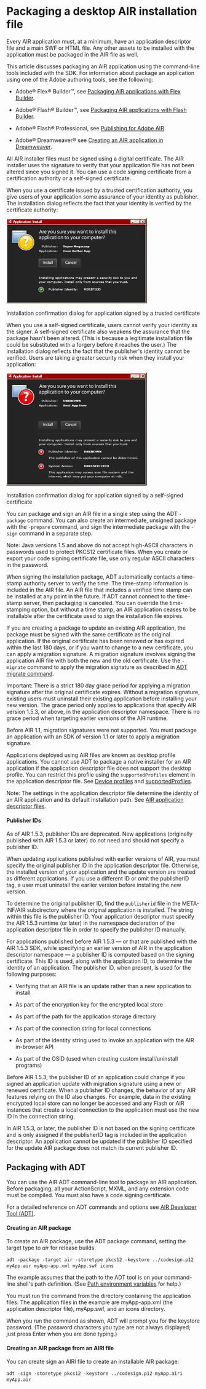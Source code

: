 # Packaging a desktop AIR installation file

Every AIR application must, at a minimum, have an application descriptor file
and a main SWF or HTML file. Any other assets to be installed with the
application must be packaged in the AIR file as well.

This article discusses packaging an AIR application using the command-line tools
included with the SDK. For information about package an application using one of
the Adobe authoring tools, see the following:

- Adobe® Flex® Builder™, see
  [Packaging AIR applications with Flex Builder](https://web.archive.org/web/20111130012028/http://livedocs.adobe.com/flex/3/html/UsingFB_1.html#1084848).

- Adobe® Flash® Builder™, see
  [Packaging AIR applications with Flash Builder](https://web.archive.org/web/20150414032840/http://help.adobe.com/en_US/Flex/4.0/UsingFlashBuilder/WS6b84a753ecd210fd-7fb8a08d12114b6a4cf-8000.html#WS6b84a753ecd210fd-7fb8a08d12114b6a4cf-7ffd).

- Adobe® Flash® Professional, see
  [Publishing for Adobe AIR](https://web.archive.org/web/20141022094050/http://helpx.adobe.com/flash/using/publishing-adobe-air-desktop.html).

- Adobe® Dreamweaver® see
  [Creating an AIR application in Dreamweaver](https://web.archive.org/web/20140902231802/https://helpx.adobe.com/dreamweaver/using/air-extension-dreamweaver.html#creating_an_air_application_in_dreamweaver).

All AIR installer files must be signed using a digital certificate. The AIR
installer uses the signature to verify that your application file has not been
altered since you signed it. You can use a code signing certificate from a
certification authority or a self-signed certificate.

When you use a certificate issued by a trusted certification authority, you give
users of your application some assurance of your identity as publisher. The
installation dialog reflects the fact that your identity is verified by the
certificate authority:

![](../img/CaSigned.png)

Installation confirmation dialog for application signed by a trusted certificate

When you use a self-signed certificate, users cannot verify your identity as the
signer. A self-signed certificate also weakens the assurance that the package
hasn't been altered. (This is because a legitimate installation file could be
substituted with a forgery before it reaches the user.) The installation dialog
reflects the fact that the publisher's identity cannot be verified. Users are
taking a greater security risk when they install your application:

![](../img/SelfSigned.png)

Installation confirmation dialog for application signed by a self-signed
certificate

You can package and sign an AIR file in a single step using the ADT `-package`
command. You can also create an intermediate, unsigned package with the
`-prepare` command, and sign the intermediate package with the `-sign` command
in a separate step.

Note: Java versions 1.5 and above do not accept high-ASCII characters in
passwords used to protect PKCS12 certificate files. When you create or export
your code signing certificate file, use only regular ASCII characters in the
password.

When signing the installation package, ADT automatically contacts a time-stamp
authority server to verify the time. The time-stamp information is included in
the AIR file. An AIR file that includes a verified time stamp can be installed
at any point in the future. If ADT cannot connect to the time-stamp server, then
packaging is canceled. You can override the time-stamping option, but without a
time stamp, an AIR application ceases to be installable after the certificate
used to sign the installation file expires.

If you are creating a package to update an existing AIR application, the package
must be signed with the same certificate as the original application. If the
original certificate has been renewed or has expired within the last 180 days,
or if you want to change to a new certificate, you can apply a migration
signature. A migration signature involves signing the application AIR file with
both the new and the old certificate. Use the `-migrate` command to apply the
migration signature as described in
[ADT migrate command](WS901d38e593cd1bac1e63e3d128fc240122-7ffd.html).

Important: There is a strict 180 day grace period for applying a migration
signature after the original certificate expires. Without a migration signature,
existing users must uninstall their existing application before installing your
new version. The grace period only applies to applications that specify AIR
version 1.5.3, or above, in the application descriptor namespace. There is no
grace period when targeting earlier versions of the AIR runtime.

Before AIR 1.1, migration signatures were not supported. You must package an
application with an SDK of version 1.1 or later to apply a migration signature.

Applications deployed using AIR files are known as desktop profile applications.
You cannot use ADT to package a native installer for an AIR application if the
application descriptor file does not support the desktop profile. You can
restrict this profile using the `supportedProfiles` element in the application
descriptor file. See
[Device profiles](WS144092a96ffef7cc16ddeea2126bb46b82f-8000.html) and
[supportedProfiles](WSfffb011ac560372f2fea1812938a6e463-7fe2.html).

Note: The settings in the application descriptor file determine the identity of
an AIR application and its default installation path. See
[AIR application descriptor files](WS5b3ccc516d4fbf351e63e3d118666ade46-7ff1.html).

#### Publisher IDs

As of AIR 1.5.3, publisher IDs are deprecated. New applications (originally
published with AIR 1.5.3 or later) do not need and should not specify a
publisher ID.

When updating applications published with earlier versions of AIR, you must
specify the original publisher ID in the application descriptor file. Otherwise,
the installed version of your application and the update version are treated as
different applications. If you use a different ID or omit the publisherID tag, a
user must uninstall the earlier version before installing the new version.

To determine the original publisher ID, find the `publisherid` file in the
META-INF/AIR subdirectory where the original application is installed. The
string within this file is the publisher ID. Your application descriptor must
specify the AIR 1.5.3 runtime (or later) in the namespace declaration of the
application descriptor file in order to specify the publisher ID manually.

For applications published before AIR 1.5.3 — or that are published with the AIR
1.5.3 SDK, while specifying an earlier version of AIR in the application
descriptor namespace — a publisher ID is computed based on the signing
certificate. This ID is used, along with the application ID, to determine the
identity of an application. The publisher ID, when present, is used for the
following purposes:

- Verifying that an AIR file is an update rather than a new application to
  install

- As part of the encryption key for the encrypted local store

- As part of the path for the application storage directory

- As part of the connection string for local connections

- As part of the identity string used to invoke an application with the AIR
  in-browser API

- As part of the OSID (used when creating custom install/uninstall programs)

Before AIR 1.5.3, the publisher ID of an application could change if you signed
an application update with migration signature using a new or renewed
certificate. When a publisher ID changes, the behavior of any AIR features
relying on the ID also changes. For example, data in the existing encrypted
local store can no longer be accessed and any Flash or AIR instances that create
a local connection to the application must use the new ID in the connection
string.

In AIR 1.5.3, or later, the publisher ID is not based on the signing certificate
and is only assigned if the publisherID tag is included in the application
descriptor. An application cannot be updated if the publisher ID specified for
the update AIR package does not match its current publisher ID.

## Packaging with ADT

You can use the AIR ADT command-line tool to package an AIR application. Before
packaging, all your ActionScript, MXML, and any extension code must be compiled.
You must also have a code signing certificate.

For a detailed reference on ADT commands and options see
[AIR Developer Tool (ADT)](WS5b3ccc516d4fbf351e63e3d118666ade46-7fd9.html).

#### Creating an AIR package

To create an AIR package, use the ADT package command, setting the target type
to _air_ for release builds.

    adt -package -target air -storetype pkcs12 -keystore ../codesign.p12 myApp.air myApp-app.xml myApp.swf icons

The example assumes that the path to the ADT tool is on your command-line
shell's path definition. (See
[Path environment variables](WSfffb011ac560372f-71994050128cca87097-8000.html)
for help.)

You must run the command from the directory containing the application files.
The application files in the example are myApp-app.xml (the application
descriptor file), myApp.swf, and an icons directory.

When you run the command as shown, ADT will prompt you for the keystore
password. (The password characters you type are not always displayed; just press
Enter when you are done typing.)

#### Creating an AIR package from an AIRI file

You can create sign an AIRI file to create an installable AIR package:

    adt -sign -storetype pkcs12 -keystore ../codesign.p12 myApp.airi myApp.air
